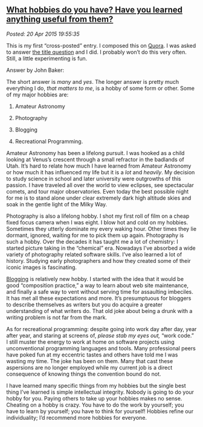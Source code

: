  
[What hobbies do you have? Have you learned anything useful from them?](https://bakerjd99.wordpress.com/2015/04/20/what-hobbies-do-you-have-have-you-learned-anything-useful-from-them/)
----------------------------------------------------------------------------------------------------------------------------------------------------------------------------------------

*Posted: 20 Apr 2015 19:55:35*

This is my first “cross-posted” entry. I composed this on
[Quora](https://www.quora.com/John-Baker-98/). I was asked to answer
[the title
question](https://www.quora.com/What-hobbies-do-you-have-Have-you-learned-anything-useful-from-them/answer/John-Baker-98)
and I did. I probably won’t do this very often. Still, a little
experimenting is fun.

Answer by John Baker:

The short answer is *many* and *yes*. The longer answer is pretty much
everything I do, *that matters to me*, is a hobby of some form or other.
Some of my major hobbies are:

1.  Amateur Astronomy

2.  Photography

3.  Blogging

4.  Recreational Programming.

Amateur Astronomy has been a lifelong pursuit. I was hooked as a child
looking at Venus’s crescent through a small refractor in the badlands of
Utah. It’s hard to relate how much I have learned from Amateur Astronomy
or how much it has influenced my life but it is a *lot* and *heavily*.
My decision to study science in school and later university were
outgrowths of this passion. I have traveled all over the world to view
eclipses, see spectacular comets, and tour major observatories. Even
today the best possible night for me is to stand alone under clear
extremely dark high altitude skies and soak in the gentle light of the
Milky Way.

Photography is also a lifelong hobby. I shot my first roll of film on a
cheap fixed focus camera when I was eight. I blow hot and cold on my
hobbies. Sometimes they utterly dominate my every waking hour. Other
times they lie dormant, ignored, waiting for me to pick them up again.
Photography is such a hobby. Over the decades it has taught me a lot of
chemistry: I started picture taking in the “chemical” era. Nowadays I’ve
absorbed a wide variety of photography related software skills. I’ve
also learned a lot of history. Studying early photographers and how they
created some of their iconic images is fascinating.

[Blogging](https://bakerjd99.wordpress.com/) is relatively
new hobby. I started with the idea that it would be good “composition
practice,” a way to learn about web site maintenance, and finally a safe
way to vent without serving time for assaulting imbeciles. It has met
all these expectations and more. It’s presumptuous for bloggers to
describe themselves as writers but you do acquire a greater
understanding of what writers do. That old joke about being a drunk with
a writing problem is not far from the mark.

As for recreational programming: despite going into work day after day,
year after year, and staring at screens of, *please stab my eyes out,*
“work code.” I still muster the energy to work at home on software
projects using unconventional programming languages and tools. Many
professional peers have poked fun at my eccentric tastes and others have
told me I was wasting my time. The joke has been on them. Many that cast
these aspersions are no longer employed while my current job is a direct
consequence of knowing things the convention bound do not.

I have learned many specific things from my hobbies but the single best
thing I’ve learned is simple intellectual integrity. Nobody is going to
do your hobby for you. Paying others to take up your hobbies makes no
sense. Cheating on a hobby is crazy. You have to do the work by
yourself; you have to learn by yourself; you have to think for yourself!
Hobbies refine our individuality; I’d recommend more hobbies for
everyone.
